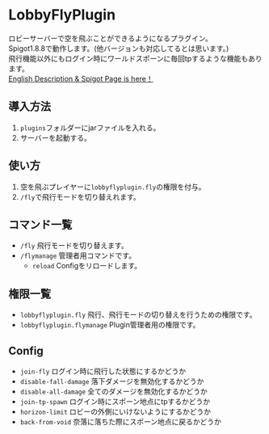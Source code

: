# LobbyFlyPlugin
ロビーサーバーで空を飛ぶことができるようになるプラグイン。<br>
Spigot1.8.8で動作します。(他バージョンも対応してるとは思います。)<br>
飛行機能以外にもログイン時にワールドスポーンに毎回tpするような機能もあります。<br>
[English Description & Spigot Page is here！](https://www.spigotmc.org/resources/lobbyflyplugin.123217/)<br>

## 導入方法
1. `plugins`フォルダーにjarファイルを入れる。
2. サーバーを起動する。

## 使い方
1. 空を飛ぶプレイヤーに`lobbyflyplugin.fly`の権限を付与。
2. `/fly`で飛行モードを切り替えれます。

## コマンド一覧
* `/fly` 飛行モードを切り替えます。
* `/flymanage` 管理者用コマンドです。
  * `reload` Configをリロードします。

## 権限一覧
* `lobbyflyplugin.fly` 飛行、飛行モードの切り替えを行うための権限です。
* `lobbyflyplugin.flymanage` Plugin管理者用の権限です。

## Config
* `join-fly` ログイン時に飛行した状態にするかどうか
* `disable-fall-damage` 落下ダメージを無効化するかどうか
* `disable-all-damage` 全てのダメージを無効化するかどうか
* `join-tp-spawn` ログイン時にスポーン地点にtpするかどうか
* `horizon-limit` ロビーの外側にいけないようにするかどうか
* `back-from-void` 奈落に落ちた際にスポーン地点に戻るかどうか
